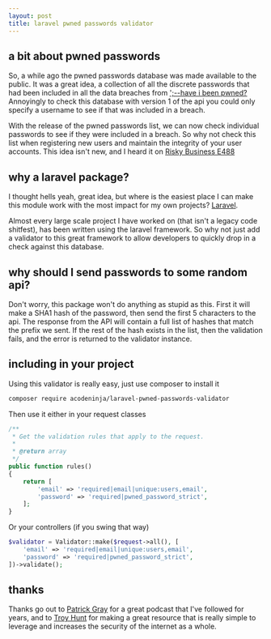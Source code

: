 ```yaml
---
layout: post
title: laravel pwned passwords validator
---
```


## a bit about pwned passwords

So, a while ago the pwned passwords database was made available to the public.
It was a great idea, a collection of all the discrete passwords that had been
included in all the data breaches from
[';--have i been pwned?](https://haveibeenpwned.com/)
Annoyingly to check this database with version 1 of the api you could only
specify a username to see if that was included in a breach.

With the release of the pwned passwords list, we can now check individual
passwords to see if they were included in a breach. So why not check this list
when registering new users and maintain the integrity of your user accounts.
This idea isn't new, and I heard it on [Risky Business E488](https://risky.biz/RB488/)


## why a laravel package?

I thought hells yeah, great idea, but where is the easiest place I can make this
module work with the most impact for my own projects? [Laravel](https://laravel.com/).

Almost every large scale project I have worked on (that isn't a legacy code
shitfest), has been written using the laravel framework. So why not just add a
validator to this great framework to allow developers to quickly drop in a check
against this database.

## why should I send passwords to some random api?

Don't worry, this package won't do anything as stupid as this. First it will
make a SHA1 hash of the password, then send the first 5 characters to the api.
The response from the API will contain a full list of hashes that match the
prefix we sent. If the rest of the hash exists in the list, then the validation
fails, and the error is returned to the validator instance.

## including in your project

Using this validator is really easy, just use composer to install it

```bash
composer require acodeninja/laravel-pwned-passwords-validator
```

Then use it either in your request classes

```php
/**
 * Get the validation rules that apply to the request.
 *
 * @return array
 */
public function rules()
{
    return [
        'email' => 'required|email|unique:users,email',
        'password' => 'required|pwned_password_strict',
    ];
}
```

Or your controllers (if you swing that way)

```php
$validator = Validator::make($request->all(), [
    'email' => 'required|email|unique:users,email',
    'password' => 'required|pwned_password_strict',
])->validate();
```

## thanks

Thanks go out to [Patrick Gray](https://twitter.com/riskybusiness) for a great
podcast that I've followed for years, and to [Troy Hunt](https://twitter.com/troyhunt)
for making a great resource that is really simple to leverage and increases the
security of the internet as a whole.
